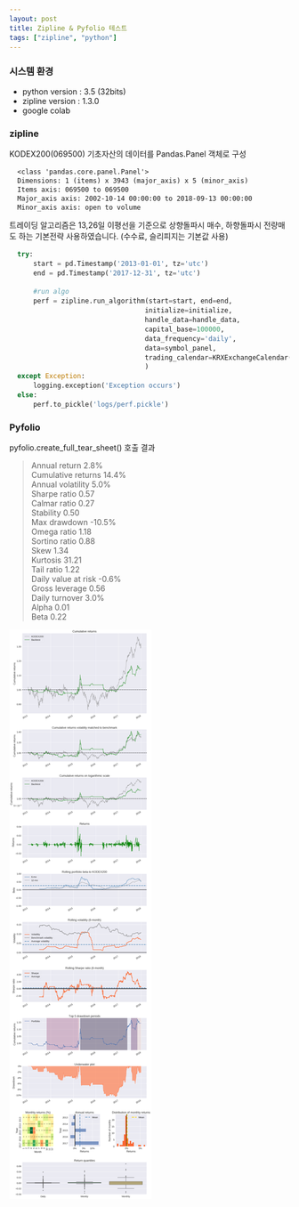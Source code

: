 ```yaml
---
layout: post
title: Zipline & Pyfolio 테스트
tags: ["zipline", "python"]
---
```


### 시스템 환경
* python version : 3.5 (32bits)
* zipline version : 1.3.0
* google colab

### zipline 
KODEX200(069500) 기초자산의 데이터를 Pandas.Panel 객체로 구성

```
  <class 'pandas.core.panel.Panel'>
  Dimensions: 1 (items) x 3943 (major_axis) x 5 (minor_axis)
  Items axis: 069500 to 069500
  Major_axis axis: 2002-10-14 00:00:00 to 2018-09-13 00:00:00
  Minor_axis axis: open to volume
```

트레이딩 알고리즘은 13,26일 이평선을 기준으로 상향돌파시 매수, 하향돌파시 전량매도 하는 기본전략 사용하였습니다.
(수수료, 슬리피지는 기본값 사용)

```python
  try:    
      start = pd.Timestamp('2013-01-01', tz='utc')
      end = pd.Timestamp('2017-12-31', tz='utc')

      #run algo
      perf = zipline.run_algorithm(start=start, end=end,
                                  initialize=initialize, 
                                  handle_data=handle_data,
                                  capital_base=100000,
                                  data_frequency='daily', 
                                  data=symbol_panel,
                                  trading_calendar=KRXExchangeCalendar()
                                  )
  except Exception:
      logging.exception('Exception occurs')
  else:
      perf.to_pickle('logs/perf.pickle')
```

### Pyfolio

pyfolio.create_full_tear_sheet() 호출 결과

> Annual return 2.8%  
> Cumulative returns 14.4%  
> Annual volatility 5.0%  
> Sharpe ratio 0.57  
> Calmar ratio 0.27  
> Stability 0.50  
> Max drawdown -10.5%  
> Omega ratio 1.18  
> Sortino ratio 0.88  
> Skew 1.34  
> Kurtosis 31.21  
> Tail ratio 1.22  
> Daily value at risk -0.6%  
> Gross leverage 0.56  
> Daily turnover 3.0%  
> Alpha 0.01  
> Beta 0.22

![pyfolio_20190319](/Dev_notes/img/pyfolio_20190319.png)
